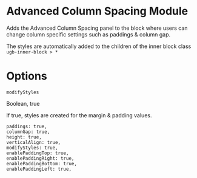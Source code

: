 # Advanced Column Spacing Module

Adds the Advanced Column Spacing panel to the block where users can change column specific settings such as paddings & column gap.

The styles are automatically added to the children of the inner block class `ugb-inner-block > *`

# Options

`modifyStyles`

Boolean, true

If true, styles are created for the margin & padding values.

	paddings: true,
	columnGap: true,
	height: true,
	verticalAlign: true,
	modifyStyles: true,
	enablePaddingTop: true,
	enablePaddingRight: true,
	enablePaddingBottom: true,
	enablePaddingLeft: true,
